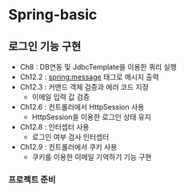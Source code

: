 # Spring-basic

## 로그인 기능 구현
* Ch8 : DB연동 및 JdbcTemplate을 이용한 쿼리 실행
* Ch12.2 : <spring:message> 태그로 메시지 출력
* Ch12.3 : 커맨드 객체 검증과 에러 코드 지정
  * 이메일 입력 값 검증
* Ch12.6 : 컨트롤러에서 HttpSession 사용
  * HttpSession을 이용한 로그인 상태 유지
* Ch12.8 : 인터셉터 사용
  * 로그인 여부 검사 인터셉터
* Ch12.9 : 컨트롤러에서 쿠키 사용
  * 쿠키를 이용한 이메일 기억하기 기능 구현

### 프로젝트 준비
